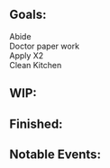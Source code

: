 ## Goals:
Abide\
Doctor paper work\
Apply X2\
Clean Kitchen

## WIP:

## Finished:

## Notable Events:
